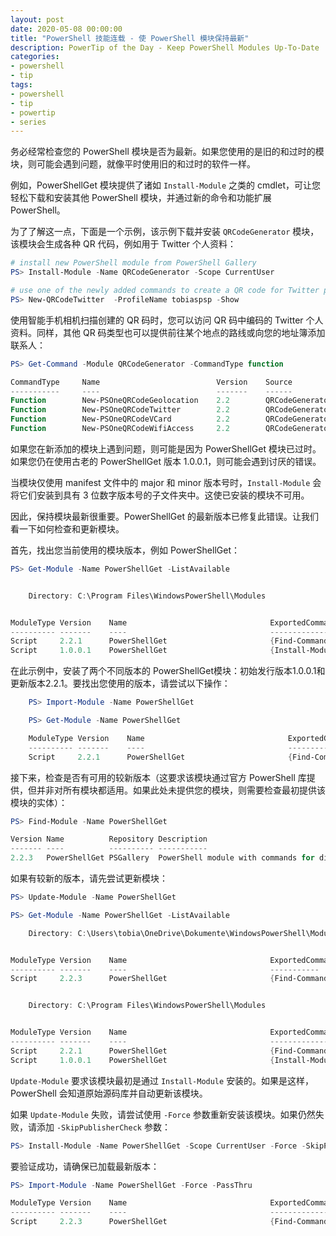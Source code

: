 ```yaml
---
layout: post
date: 2020-05-08 00:00:00
title: "PowerShell 技能连载 - 使 PowerShell 模块保持最新"
description: PowerTip of the Day - Keep PowerShell Modules Up-To-Date
categories:
- powershell
- tip
tags:
- powershell
- tip
- powertip
- series
---
```

务必经常检查您的 PowerShell 模块是否为最新。如果您使用的是旧的和过时的模块，则可能会遇到问题，就像平时使用旧的和过时的软件一样。

例如，PowerShellGet 模块提供了诸如 `Install-Module` 之类的 cmdlet，可让您轻松下载和安装其他 PowerShell 模块，并通过新的命令和功能扩展 PowerShell。

为了了解这一点，下面是一个示例，该示例下载并安装 `QRCodeGenerator` 模块，该模块会生成各种 QR 代码，例如用于 Twitter 个人资料：

```powershell
# install new PowerShell module from PowerShell Gallery
PS> Install-Module -Name QRCodeGenerator -Scope CurrentUser

# use one of the newly added commands to create a QR code for Twitter profiles
PS> New-QRCodeTwitter  -ProfileName tobiaspsp -Show
```

使用智能手机相机扫描创建的 QR 码时，您可以访问 QR 码中编码的 Twitter 个人资料。同样，其他 QR 码类型也可以提供前往某个地点的路线或向您的地址簿添加联系人：

```powershell
PS> Get-Command -Module QRCodeGenerator -CommandType function

CommandType     Name                          Version    Source
-----------     ----                          -------    ------
Function        New-PSOneQRCodeGeolocation    2.2        QRCodeGenerator
Function        New-PSOneQRCodeTwitter        2.2        QRCodeGenerator
Function        New-PSOneQRCodeVCard          2.2        QRCodeGenerator
Function        New-PSOneQRCodeWifiAccess     2.2        QRCodeGenerator
```

如果您在新添加的模块上遇到问题，则可能是因为 PowerShellGet 模块已过时。如果您仍在使用古老的 PowerShellGet 版本 1.0.0.1，则可能会遇到讨厌的错误。

当模块仅使用 manifest 文件中的 major 和 minor 版本号时，`Install-Module` 会将它们安装到具有 3 位数字版本号的子文件夹中。这使已安装的模块不可用。

因此，保持模块最新很重要。PowerShellGet 的最新版本已修复此错误。让我们看一下如何检查和更新模块。

首先，找出您当前使用的模块版本，例如 PowerShellGet：

```powershell
PS> Get-Module -Name PowerShellGet -ListAvailable


    Directory: C:\Program Files\WindowsPowerShell\Modules


ModuleType Version    Name                                ExportedCommands
---------- -------    ----                                ----------------
Script     2.2.1      PowerShellGet                       {Find-Command, Find-DSCResource, Find-Module...}
Script     1.0.0.1    PowerShellGet                       {Install-Module, Find-Module, Save-Module...}
```

在此示例中，安装了两个不同版本的 PowerShellGet模块：初始发行版本1.0.0.1和更新版本2.2.1。要找出您使用的版本，请尝试以下操作：

```powershell
    PS> Import-Module -Name PowerShellGet

    PS> Get-Module -Name PowerShellGet

    ModuleType Version    Name                                ExportedCommands
    ---------- -------    ----                                ----------------
    Script     2.2.1      PowerShellGet                       {Find-Command, Find-DscResource, Find-Module...}
```

接下来，检查是否有可用的较新版本（这要求该模块通过官方 PowerShell 库提供，但并非对所有模块都适用。如果此处未提供您的模块，则需要检查最初提供该模块的实体）：

```powershell
PS> Find-Module -Name PowerShellGet

Version Name          Repository Description
------- ----          ---------- -----------
2.2.3   PowerShellGet PSGallery  PowerShell module with commands for discovering, installing, upd...
```

如果有较新的版本，请先尝试更新模块：

```powershell
PS> Update-Module -Name PowerShellGet

PS> Get-Module -Name PowerShellGet -ListAvailable

    Directory: C:\Users\tobia\OneDrive\Dokumente\WindowsPowerShell\Modules


ModuleType Version    Name                                ExportedCommands
---------- -------    ----                                -----------
Script     2.2.3      PowerShellGet                       {Find-Command, Find-DSCResource, Find-M...}


    Directory: C:\Program Files\WindowsPowerShell\Modules


ModuleType Version    Name                                ExportedCommands
---------- -------    ----                                ----------------
Script     2.2.1      PowerShellGet                       {Find-Command, Find-DSCResource, Find-M...}
Script     1.0.0.1    PowerShellGet                       {Install-Module, Find-Module, Save-M...}
```

`Update-Module` 要求该模块最初是通过 `Install-Module` 安装的。如果是这样，PowerShell 会知道原始源码库并自动更新该模块。

如果 `Update-Module` 失败，请尝试使用 `-Force` 参数重新安装该模块。如果仍然失败，请添加 `-SkipPublisherCheck` 参数：

```powershell
PS> Install-Module -Name PowerShellGet -Scope CurrentUser -Force -SkipPublisherCheck
```

要验证成功，请确保已加载最新版本：

```powershell
PS> Import-Module -Name PowerShellGet -Force -PassThru

ModuleType Version    Name                                ExportedCommands
---------- -------    ----                                ----------------
Script     2.2.3      PowerShellGet                       {Find-Command, Find-DscResource, Find-Mo...
```

<!--本文国际来源：[Keep PowerShell Modules Up-To-Date](https://community.idera.com/database-tools/powershell/powertips/b/tips/posts/keep-powershell-modules-up-to-date)-->


